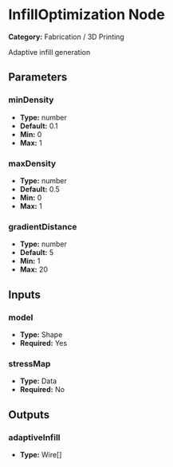 
# InfillOptimization Node

**Category:** Fabrication / 3D Printing

Adaptive infill generation

## Parameters


### minDensity
- **Type:** number
- **Default:** 0.1
- **Min:** 0
- **Max:** 1



### maxDensity
- **Type:** number
- **Default:** 0.5
- **Min:** 0
- **Max:** 1



### gradientDistance
- **Type:** number
- **Default:** 5
- **Min:** 1
- **Max:** 20



## Inputs


### model
- **Type:** Shape
- **Required:** Yes



### stressMap
- **Type:** Data
- **Required:** No



## Outputs


### adaptiveInfill
- **Type:** Wire[]





